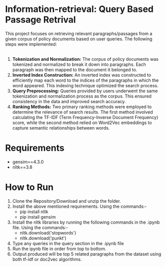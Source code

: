 # Information-retrieval: Query Based Passage Retrival
This project focuses on retrieving relevant paragraphs/passages from a given corpus of policy documents based on user queries. The following steps were implemented:<br><br>
    <ol>
        <li><b>Tokenization and Normalization:</b> The corpus of policy documents was tokenized and normalized to break it down into paragraphs. Each paragraph was then mapped to the document it belonged to.</li>
        <li><b>Inverted Index Construction:</b> An inverted index was constructed to efficiently map each word to the indices of the paragraphs in which the word appeared. This indexing technique optimized the search process.</li>
        <li><b>Query Preprocessing:</b> Queries provided by users underwent the same tokenization and normalization process as the corpus. This ensured consistency in the data and improved search accuracy.</li>
        <li><b>Ranking Methods:</b> Two primary ranking methods were employed to determine the relevance of search results. The first method involved calculating the TF-IDF (Term Frequency-Inverse Document Frequency) score, while the second method relied on Word2Vec embeddings to capture semantic relationships between words.</li>
    </ol>
 <h1>Requirements</h1>
    <ul>
        <li>gensim==4.3.0</li>
        <li>nltk==3.8</li>
    </ul>
    <h1>How to Run</h1>
    <ol>
        <li>
          Clone the Repository/Download and unzip the folder.
        </li>
        <li>
           Install the above mentioned requirements.
           Using the commands:-
            <ul>
                 <li>pip install nltk</li>
                 <li>pip install gensim</li>
            </ul>
        </li>
        <li>
           Install the nltk libraries by running the following commands in the .ipynb file.
           Using the commands:-
            <ul>
                 <li>nltk.download('stopwords')</li>
                 <li>nltk.download('punkt')</li>
            </ul>
        </li>
        <li>
           Type any queries in the query section in the .ipynb file  
        </li>
        <li>
            Run the ipynb file in order from top to bottom.
        </li>
        <li>
            Output produced will be top 5 related paragraphs from the dataset using both tf-idf or doc2vec algorithms.
        </li>
    </ol>

